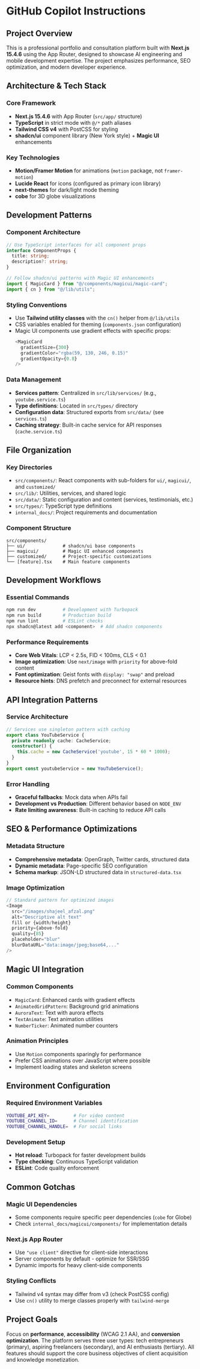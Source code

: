 # GitHub Copilot Instructions

## Project Overview
This is a professional portfolio and consultation platform built with **Next.js 15.4.6** using the App Router, designed to showcase AI engineering and mobile development expertise. The project emphasizes performance, SEO optimization, and modern developer experience.

## Architecture & Tech Stack

### Core Framework
- **Next.js 15.4.6** with App Router (`src/app/` structure)
- **TypeScript** in strict mode with `@/*` path aliases
- **Tailwind CSS v4** with PostCSS for styling
- **shadcn/ui** component library (New York style) + **Magic UI** enhancements

### Key Technologies
- **Motion/Framer Motion** for animations (`motion` package, not `framer-motion`)
- **Lucide React** for icons (configured as primary icon library)
- **next-themes** for dark/light mode theming
- **cobe** for 3D globe visualizations

## Development Patterns

### Component Architecture
```typescript
// Use TypeScript interfaces for all component props
interface ComponentProps {
  title: string;
  description?: string;
}

// Follow shadcn/ui patterns with Magic UI enhancements
import { MagicCard } from "@/components/magicui/magic-card";
import { cn } from "@/lib/utils";
```

### Styling Conventions
- Use **Tailwind utility classes** with the `cn()` helper from `@/lib/utils`
- CSS variables enabled for theming (`components.json` configuration)
- Magic UI components use gradient effects with specific props:
  ```typescript
  <MagicCard
    gradientSize={300}
    gradientColor="rgba(59, 130, 246, 0.15)"
    gradientOpacity={0.8}
  />
  ```

### Data Management
- **Services pattern**: Centralized in `src/lib/services/` (e.g., `youtube.service.ts`)
- **Type definitions**: Located in `src/types/` directory
- **Configuration data**: Structured exports from `src/data/` (see `services.ts`)
- **Caching strategy**: Built-in cache service for API responses (`cache.service.ts`)

## File Organization

### Key Directories
- `src/components/`: React components with sub-folders for `ui/`, `magicui/`, and `customized/`
- `src/lib/`: Utilities, services, and shared logic
- `src/data/`: Static configuration and content (services, testimonials, etc.)
- `src/types/`: TypeScript type definitions
- `internal_docs/`: Project requirements and documentation

### Component Structure
```
src/components/
├── ui/              # shadcn/ui base components
├── magicui/         # Magic UI enhanced components
├── customized/      # Project-specific customizations
└── [feature].tsx    # Main feature components
```

## Development Workflows

### Essential Commands
```bash
npm run dev          # Development with Turbopack
npm run build        # Production build
npm run lint         # ESLint checks
npx shadcn@latest add <component>  # Add shadcn components
```

### Performance Requirements
- **Core Web Vitals**: LCP < 2.5s, FID < 100ms, CLS < 0.1
- **Image optimization**: Use `next/image` with `priority` for above-fold content
- **Font optimization**: Geist fonts with `display: "swap"` and preload
- **Resource hints**: DNS prefetch and preconnect for external resources

## API Integration Patterns

### Service Architecture
```typescript
// Services use singleton pattern with caching
export class YouTubeService {
  private readonly cache: CacheService;
  constructor() {
    this.cache = new CacheService('youtube', 15 * 60 * 1000);
  }
}
export const youtubeService = new YouTubeService();
```

### Error Handling
- **Graceful fallbacks**: Mock data when APIs fail
- **Development vs Production**: Different behavior based on `NODE_ENV`
- **Rate limiting awareness**: Built-in caching to reduce API calls

## SEO & Performance Optimizations

### Metadata Structure
- **Comprehensive metadata**: OpenGraph, Twitter cards, structured data
- **Dynamic metadata**: Page-specific SEO configuration
- **Schema markup**: JSON-LD structured data in `structured-data.tsx`

### Image Optimization
```typescript
// Standard pattern for optimized images
<Image
  src="/images/shajeel_afzal.png"
  alt="Descriptive alt text"
  fill or {width/height}
  priority={above-fold}
  quality={85}
  placeholder="blur"
  blurDataURL="data:image/jpeg;base64,..."
/>
```

## Magic UI Integration

### Common Components
- `MagicCard`: Enhanced cards with gradient effects
- `AnimatedGridPattern`: Background grid animations
- `AuroraText`: Text with aurora effects
- `TextAnimate`: Text animation utilities
- `NumberTicker`: Animated number counters

### Animation Principles
- Use `Motion` components sparingly for performance
- Prefer CSS animations over JavaScript where possible
- Implement loading states and skeleton screens

## Environment Configuration

### Required Environment Variables
```bash
YOUTUBE_API_KEY=         # For video content
YOUTUBE_CHANNEL_ID=      # Channel identification
YOUTUBE_CHANNEL_HANDLE=  # For social links
```

### Development Setup
- **Hot reload**: Turbopack for faster development builds
- **Type checking**: Continuous TypeScript validation
- **ESLint**: Code quality enforcement

## Common Gotchas

### Magic UI Dependencies
- Some components require specific peer dependencies (`cobe` for Globe)
- Check `internal_docs/magicui/components/` for implementation details

### Next.js App Router
- Use `"use client"` directive for client-side interactions
- Server components by default - optimize for SSR/SSG
- Dynamic imports for heavy client-side components

### Styling Conflicts
- Tailwind v4 syntax may differ from v3 (check PostCSS config)
- Use `cn()` utility to merge classes properly with `tailwind-merge`

## Project Goals
Focus on **performance**, **accessibility** (WCAG 2.1 AA), and **conversion optimization**. The platform serves three user types: tech entrepreneurs (primary), aspiring freelancers (secondary), and AI enthusiasts (tertiary). All features should support the core business objectives of client acquisition and knowledge monetization.
